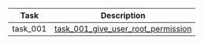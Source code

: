 | Task     | Description                                                                     |
|----------|---------------------------------------------------------------------------------|
| task_001 | [task_001_give_user_root_permission](LPIC101/Task1)                   |